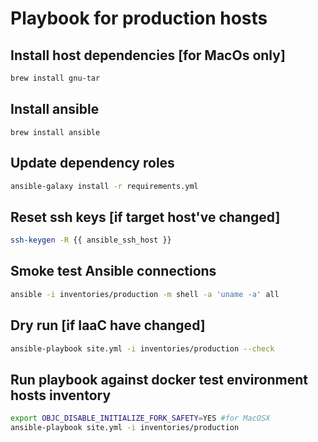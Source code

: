 Playbook for production hosts
=============================

Install host dependencies [for MacOs only]
------------------------------------------
```bash
brew install gnu-tar
```
Install ansible
---------------
```
brew install ansible
```

Update dependency roles
-----------------------
```bash
ansible-galaxy install -r requirements.yml
```

Reset ssh keys [if target host've changed]
------------------------------------------
```bash
ssh-keygen -R {{ ansible_ssh_host }}
```

Smoke test Ansible connections
------------------------------
```bash
ansible -i inventories/production -m shell -a 'uname -a' all
```

Dry run [if IaaC have changed]
------------------------------
```bash
ansible-playbook site.yml -i inventories/production --check
```

Run playbook against docker test environment hosts inventory
------------------------------------------------------------
```bash
export OBJC_DISABLE_INITIALIZE_FORK_SAFETY=YES #for MacOSX
ansible-playbook site.yml -i inventories/production
```
